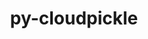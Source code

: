 ---
title: "py-cloudpickle"
layout: cache
categories: [package, develop-2025-03-09]
meta: {"compilers": ["gcc@=11.4.0", "gcc@=13.2.0", "oneapi@=2024.2.1"], "num_specs": 6, "num_specs_by_stack": {"e4s": 1, "e4s-oneapi": 1, "ml-linux-aarch64-cpu": 2, "ml-linux-aarch64-cuda": 2, "ml-linux-x86_64-cpu": 2, "ml-linux-x86_64-cuda": 2, "ml-linux-x86_64-rocm": 1, "root": 6}, "oss": ["ubuntu22.04", "ubuntu24.04"], "platforms": ["linux"], "stacks": ["e4s", "e4s-oneapi", "ml-linux-aarch64-cpu", "ml-linux-aarch64-cuda", "ml-linux-x86_64-cpu", "ml-linux-x86_64-cuda", "ml-linux-x86_64-rocm", "root"], "targets": ["aarch64", "x86_64_v3"], "versions": ["3.0.0"]}
spec_details: [{"compiler": "gcc@=13.2.0", "hash": "25k4nzxuwp6ynuvg5dxmqm43ofryp6os", "os": "ubuntu24.04", "platform": "linux", "size": "-", "stacks": ["ml-linux-x86_64-cpu", "ml-linux-x86_64-cuda", "ml-linux-x86_64-rocm", "root"], "target": "x86_64_v3", "variants": ["build_system=python_pip"], "versions": ["3.0.0"]}, {"compiler": "gcc@=13.2.0", "hash": "33aadsltci5eic67kov3ymbfmwirdsar", "os": "ubuntu24.04", "platform": "linux", "size": "-", "stacks": ["ml-linux-aarch64-cpu", "ml-linux-aarch64-cuda", "root"], "target": "aarch64", "variants": ["build_system=python_pip"], "versions": ["3.0.0"]}, {"compiler": "oneapi@=2024.2.1", "hash": "72fa4h4gvywprbmdzhl3pqheh4zqutjd", "os": "ubuntu22.04", "platform": "linux", "size": "-", "stacks": ["e4s-oneapi", "root"], "target": "x86_64_v3", "variants": ["build_system=python_pip"], "versions": ["3.0.0"]}, {"compiler": "gcc@=13.2.0", "hash": "b4txymfaxyuqiblbtoffkl7vitgxd46t", "os": "ubuntu24.04", "platform": "linux", "size": "-", "stacks": ["ml-linux-aarch64-cpu", "ml-linux-aarch64-cuda", "root"], "target": "aarch64", "variants": ["build_system=python_pip"], "versions": ["3.0.0"]}, {"compiler": "gcc@=11.4.0", "hash": "owgrcm6igffopvm4ldetkzw4gfggu4p5", "os": "ubuntu22.04", "platform": "linux", "size": "-", "stacks": ["e4s", "root"], "target": "x86_64_v3", "variants": ["build_system=python_pip"], "versions": ["3.0.0"]}, {"compiler": "gcc@=13.2.0", "hash": "pfqsc2hmgtblnn6uxxtkx3byzis7rhwn", "os": "ubuntu24.04", "platform": "linux", "size": "-", "stacks": ["ml-linux-x86_64-cpu", "ml-linux-x86_64-cuda", "root"], "target": "x86_64_v3", "variants": ["build_system=python_pip"], "versions": ["3.0.0"]}]
---